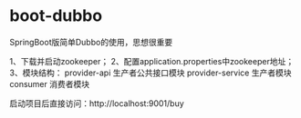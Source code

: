 # boot-dubbo
SpringBoot版简单Dubbo的使用，思想很重要

1、下载并启动zookeeper；
2、配置application.properties中zookeeper地址；
3、模块结构：
    provider-api     生产者公共接口模块
    provider-service 生产者模块
    consumer         消费者模块
    
启动项目后直接访问：http://localhost:9001/buy 
